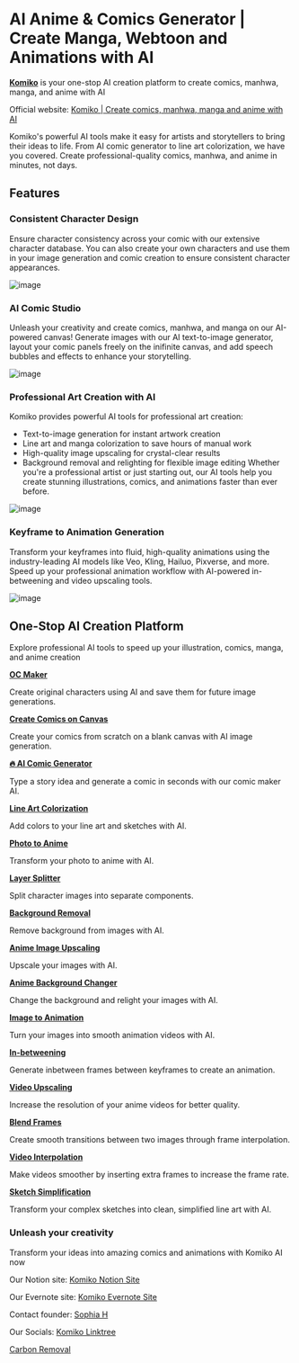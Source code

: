 # AI Anime & Comics Generator | Create Manga, Webtoon and Animations with AI

[**Komiko**](https://komiko.app) is your one-stop AI creation platform to create comics, manhwa, manga, and anime with AI

Official website: [Komiko | Create comics, manhwa, manga and anime with AI](https://komiko.app)

Komiko's powerful AI tools make it easy for artists and storytellers to bring their ideas to life. From AI comic generator to line art colorization, we have you covered. Create professional-quality comics, manhwa, and anime in minutes, not days.


## Features

### Consistent Character Design

Ensure character consistency across your comic with our extensive character database.
You can also create your own characters and use them in your image generation and comic creation to ensure consistent character appearances.

![image](https://github.com/user-attachments/assets/3641ed5f-653b-4a59-9f2c-a10d8f2d77e3)


### AI Comic Studio

Unleash your creativity and create comics, manhwa, and manga on our AI-powered canvas!
Generate images with our AI text-to-image generator, layout your comic panels freely on the inifinite canvas, and add speech bubbles and effects to enhance your storytelling.

![image](https://github.com/user-attachments/assets/dfb2cfb0-4cfd-4689-bece-1fed9cccdd78)



### Professional Art Creation with AI

Komiko provides powerful AI tools for professional art creation:
- Text-to-image generation for instant artwork creation
- Line art and manga colorization to save hours of manual work
- High-quality image upscaling for crystal-clear results
- Background removal and relighting for flexible image editing
Whether you're a professional artist or just starting out, our AI tools help you create stunning illustrations, comics, and animations faster than ever before.

![image](https://github.com/user-attachments/assets/0440efb4-d871-4b6f-9dcb-ff79582632d6)


### Keyframe to Animation Generation

Transform your keyframes into fluid, high-quality animations using the industry-leading AI models like Veo, Kling, Hailuo, Pixverse, and more.
Speed up your professional animation workflow with AI-powered in-betweening and video upscaling tools.

![image](https://github.com/user-attachments/assets/8ec3f5c0-f280-4e35-9add-96533fafeca6)


## One-Stop AI Creation Platform

Explore professional AI tools to speed up your illustration, comics, manga, and anime creation

[**OC Maker**](https://komiko.app/oc-maker)

Create original characters using AI and save them for future image generations.

[**Create Comics on Canvas**](https://komiko.app/create)

Create your comics from scratch on a blank canvas with AI image generation.

[**🔥 AI Comic Generator**](https://komiko.app/ai-comic-generator)

Type a story idea and generate a comic in seconds with our comic maker AI.

[**Line Art Colorization**](https://komiko.app/line_art_colorization)

Add colors to your line art and sketches with AI.

[**Photo to Anime**](https://komiko.app/photo-to-anime)

Transform your photo to anime with AI.

[**Layer Splitter**](https://komiko.app/layer_splitter)

Split character images into separate components.

[**Background Removal**](https://komiko.app/background-removal)

Remove background from images with AI.

[**Anime Image Upscaling**](https://komiko.app/image-upscaling)

Upscale your images with AI.

[**Anime Background Changer**](https://komiko.app/image-relighting)

Change the background and relight your images with AI.

[**Image to Animation**](https://komiko.app/image-animation-generator)

Turn your images into smooth animation videos with AI.

[**In-betweening**](https://komiko.app/inbetween)

Generate inbetween frames between keyframes to create an animation.

[**Video Upscaling**](https://komiko.app/video_upscaling)

Increase the resolution of your anime videos for better quality.

[**Blend Frames**](https://komiko.app/blend_frames)

Create smooth transitions between two images through frame interpolation.

[**Video Interpolation**](https://komiko.app/video_interpolation)

Make videos smoother by inserting extra frames to increase the frame rate.

[**Sketch Simplification**](https://komiko.app/sketch_simplification)

Transform your complex sketches into clean, simplified line art with AI.


### Unleash your creativity

Transform your ideas into amazing comics and animations with Komiko AI now

Our Notion site: [Komiko Notion Site](https://komiko-app.notion.site/)

Our Evernote site: [Komiko Evernote Site](https://lite.evernote.com/note/7798c74d-ca6d-784c-00fd-9791431444ab)

Contact founder: [Sophia H](https://cal.com/sophia-h)

Our Socials: [Komiko Linktree](https://linktr.ee/KomikoAI)

[Carbon Removal](https://climate.stripe.com/fLMZWq)
